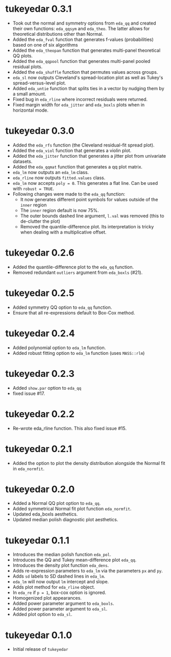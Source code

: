 # tukeyedar 0.3.1
*  Took out the normal and symmetry options from `eda_qq` and created their own functions:
   `eda_qqsym` and `eda_theo`. The latter allows for theoretical distributions other
   than Normal.
*  Added the `eda_fval` function that generates f-values (probabilities) based on one of six algorithms
*  Added the `eda_theopan` function that generates multi-panel theoretical QQ plots.
*  Added the `eda_qqpool` function that generates multi-panel pooled residual plots.
*  Added the `eda_shuffle` function that permutes values across groups.
*  `eda_sl` now outputs Cleveland's spread-location plot as well as Tukey's spread-versus-level plot.
*  Added `eda_untie` function that splits ties in a vector by nudging them by a small amount.
*  Fixed bug in `eda_rline` where incorrect residuals were returned.
*  Fixed margin width for `eda_jitter` and `eda_boxls` plots when in horizontal mode.

# tukeyedar 0.3.0
*  Added the `eda_rfs` function (the Cleveland residual-fit spread plot).
*  Added the `eda_viol` function that generates a violin plot.
*  Added the `eda_jitter` function that generates a jitter plot from univariate datasets.
*  Added the `eda_qqmat` function that generates a qq plot matrix.
* `eda_lm` now outputs an `eda_lm` class.
* `eda_rline` now outputs `fitted.values` class.
* `eda_lm` now accepts `poly = 0`. This generates a flat line. Can be used with `robust = TRUE`.
* Following changes were made to the `eda_qq` function:
     *  It now generates different point symbols for values outside of the `inner` region
     *  The `inner` region default is now 75%.
     *  The outer bounds dashed line argument, `l.val` was removed (this to de-clutter the plot)
     *  Removed the quantile-difference plot. Its interpretation is tricky when dealing with a multiplicative offset.  

# tukeyedar 0.2.6
* Added the quantile-difference plot to the `eda_qq` function.
* Removed redundant `outliers` argument from `eda_boxls` (#21).

# tukeyedar 0.2.5
* Added symmetry QQ option to `eda_qq` function.
* Ensure that all re-expressions default to Box-Cox method.

# tukeyedar 0.2.4
* Added polynomial option to `eda_lm` function.
* Added robust fitting option to `eda_lm` function (uses `MASS::rlm`)

# tukeyedar 0.2.3
* Added `show.par` option  to `eda_qq`
* fixed issue #17.

# tukeyedar 0.2.2
* Re-wrote eda_rline function. This also fixed issue #15.

# tukeyedar 0.2.1
* Added the option to plot the density distribution alongside the Normal fit in `eda_normfit`.

# tukeyedar 0.2.0
* Added a Normal QQ plot option to `eda_qq`.
* Added symmetrical Normal fit plot function `eda_normfit`.
* Updated eda_boxls aesthetics.
* Updated median polish diagnostic plot aesthetics.

# tukeyedar 0.1.1

* Introduces the median polish function `eda_pol`.
* Introduces the QQ and Tukey mean-difference plot `eda_qq`.
* Introduces the density plot function `eda_dens`.
* Adds re-expression parameters to `eda_lm` via the parameters `px` and `py`.
* Adds `sd` labels to SD dashed lines in `eda_lm`.
* `eda_lm` will now output `lm` intercept and slope.
* Adds plot method for `eda_rline` object.
* In `eda_re` if `p = 1`, box-cox option is ignored.
* Homogenized plot appearances.
* Added power parameter argument to `eda_boxls`.
* Added power parameter argument to `eda_sl`.
* Added plot option to `eda_sl`.

# tukeyedar 0.1.0

* Initial release of `tukeyedar`

